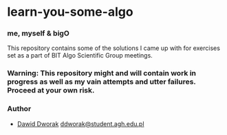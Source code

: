 # learn-you-some-algo
### me, myself & bigO

This repository contains some of the solutions I came up with for exercises set as a part of BIT Algo Scientific Group meetings.

### Warning: This repository might and will contain work in progress as well as my vain attempts and utter failures. Proceed at your own risk.

### Author
* [Dawid Dworak](http://github.com/ddworak) ddworak@student.agh.edu.pl
